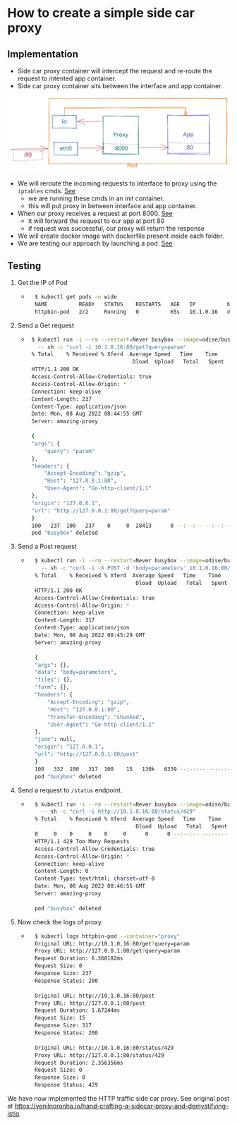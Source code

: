 # How to create a simple side car proxy

## Implementation

 - Side car proxy container will intercept the request and re-route the request to intented app container.
 - Side car proxy container sits between the interface and app container.

![SideCar](./img/side-car-proxy.svg "SideCar")

 - We will reroute the incoming requests to interface to proxy using the `iptables` cmds. [See](./iptables/init.sh)
    - we are running these cmds in an init container.
    - this will put proxy in between interface and app container.
 - When our proxy receives a request at port 8000. [See](./proxy/main.go)
    - it will forward the request to our app at port 80
    - if request was successful, our proxy will return the response
 - We will create docker image with dockerfile present inside each folder.
 - We are testing our approach by launching a pod. [See](./k8s/pod.yaml)
 
## Testing

 1. Get the IP of Pod
    - ```bash
        $ kubectl get pods -o wide
        NAME          READY   STATUS    RESTARTS   AGE   IP          NODE             NOMINATED NODE   READINESS GATES
        httpbin-pod   2/2     Running   0          65s   10.1.0.16   docker-desktop   <none>           <none>
        ```

 1. Send a Get request
    -  ```bash
        $ kubectl run -i --rm --restart=Never busybox --image=odise/busybox-curl \
          -- sh -c "curl -i 10.1.0.16:80/get?query=param"
        % Total    % Received % Xferd  Average Speed   Time    Time     Time  Current
                                        Dload  Upload   Total   Spent    Left  Speed
        HTTP/1.1 200 OK
        Access-Control-Allow-Credentials: true
        Access-Control-Allow-Origin: *
        Connection: keep-alive
        Content-Length: 237
        Content-Type: application/json
        Date: Mon, 08 Aug 2022 08:44:55 GMT
        Server: amazing-proxy

        {
        "args": {
            "query": "param"
        }, 
        "headers": {
            "Accept-Encoding": "gzip", 
            "Host": "127.0.0.1:80", 
            "User-Agent": "Go-http-client/1.1"
        }, 
        "origin": "127.0.0.1", 
        "url": "http://127.0.0.1:80/get?query=param"
        }
        100   237  100   237    0     0  28413      0 --:--:-- --:--:-- --:--:-- 29625
        pod "busybox" deleted
        ```
 1. Send a Post request
    - ```bash
        $ kubectl run -i --rm --restart=Never busybox --image=odise/busybox-curl \
          -- sh -c "curl -i -X POST -d 'body=parameters' 10.1.0.16:80/post"
        % Total    % Received % Xferd  Average Speed   Time    Time     Time  Current
                                        Dload  Upload   Total   Spent    Left  Speed
        HTTP/1.1 200 OK
        Access-Control-Allow-Credentials: true
        Access-Control-Allow-Origin: *
        Connection: keep-alive
        Content-Length: 317
        Content-Type: application/json
        Date: Mon, 08 Aug 2022 08:45:29 GMT
        Server: amazing-proxy

        {
        "args": {}, 
        "data": "body=parameters", 
        "files": {}, 
        "form": {}, 
        "headers": {
            "Accept-Encoding": "gzip", 
            "Host": "127.0.0.1:80", 
            "Transfer-Encoding": "chunked", 
            "User-Agent": "Go-http-client/1.1"
        }, 
        "json": null, 
        "origin": "127.0.0.1", 
        "url": "http://127.0.0.1:80/post"
        }
        100   332  100   317  100    15   130k   6339 --:--:-- --:--:-- --:--:--  154k
        pod "busybox" deleted
        ```
1. Send a request to `/status` endpoint.
    - ```bash
        $ kubectl run -i --rm --restart=Never busybox --image=odise/busybox-curl \
          -- sh -c "curl -i http://10.1.0.16:80/status/429"
        % Total    % Received % Xferd  Average Speed   Time    Time     Time  Current
                                        Dload  Upload   Total   Spent    Left  Speed
        0     0    0     0    0     0      0      0 --:--:-- --:--:-- --:--:--     0
        HTTP/1.1 429 Too Many Requests
        Access-Control-Allow-Credentials: true
        Access-Control-Allow-Origin: *
        Connection: keep-alive
        Content-Length: 0
        Content-Type: text/html; charset=utf-8
        Date: Mon, 08 Aug 2022 08:46:55 GMT
        Server: amazing-proxy

        pod "busybox" deleted
        ```
 1. Now check the logs of proxy.
    - ```bash
        $ kubectl logs httpbin-pod --container="proxy"
        Original URL: http://10.1.0.16:80/get?query=param
        Proxy URL: http://127.0.0.1:80/get?query=param
        Request Duration: 6.360182ms
        Request Size: 0
        Response Size: 237
        Response Status: 200

        Original URL: http://10.1.0.16:80/post
        Proxy URL: http://127.0.0.1:80/post
        Request Duration: 1.67244ms
        Request Size: 15
        Response Size: 317
        Response Status: 200

        Original URL: http://10.1.0.16:80/status/429
        Proxy URL: http://127.0.0.1:80/status/429
        Request Duration: 2.356356ms
        Request Size: 0
        Response Size: 0
        Response Status: 429
        ```

We have now implemented the HTTP traffic side car proxy. See original post at https://venilnoronha.io/hand-crafting-a-sidecar-proxy-and-demystifying-istio
